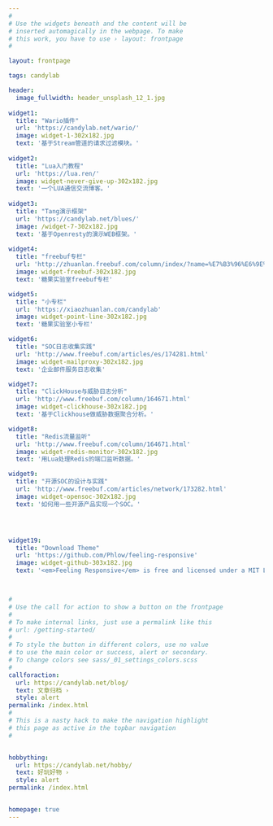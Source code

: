 ```yaml
---
#
# Use the widgets beneath and the content will be
# inserted automagically in the webpage. To make
# this work, you have to use › layout: frontpage
#

layout: frontpage

tags: candylab

header:
  image_fullwidth: header_unsplash_12_1.jpg
  
widget1:
  title: "Wario插件"
  url: 'https://candylab.net/wario/'
  image: widget-1-302x182.jpg
  text: '基于Stream管道的请求过滤模块。'
   
widget2:
  title: "Lua入门教程"
  url: 'https://lua.ren/'
  image: widget-never-give-up-302x182.jpg  
  text: '一个LUA通信交流博客。'
   
widget3:
  title: "Tang演示框架"
  url: 'https://candylab.net/blues/'
  image: /widget-7-302x182.jpg
  text: '基于Openresty的演示WEB框架。'
  
widget4:
  title: "freebuf专栏"
  url: 'http://zhuanlan.freebuf.com/column/index/?name=%E7%B3%96%E6%9E%9C%E5%AE%9E%E9%AA%8C%E5%AE%A4'
  image: widget-freebuf-302x182.jpg
  text: '糖果实验室freebuf专栏'

widget5:
  title: "小专栏"
  url: 'https://xiaozhuanlan.com/candylab'
  image: widget-point-line-302x182.jpg  
  text: '糖果实验室小专栏'

widget6:
  title: "SOC日志收集实践"
  url: 'http://www.freebuf.com/articles/es/174281.html'
  image: widget-mailproxy-302x182.jpg
  text: '企业邮件服务日志收集'

widget7:
  title: "ClickHouse与威胁日志分析"
  url: 'http://www.freebuf.com/column/164671.html'
  image: widget-clickhouse-302x182.jpg
  text: '基于Clickhouse做威胁数据聚合分析。'

widget8:
  title: "Redis流量监听"
  url: 'http://www.freebuf.com/column/164671.html'
  image: widget-redis-monitor-302x182.jpg
  text: '用Lua处理Redis的端口监听数据。'

widget9:
  title: "开源SOC的设计与实践"
  url: 'http://www.freebuf.com/articles/network/173282.html'
  image: widget-opensoc-302x182.jpg
  text: '如何用一些开源产品实现一个SOC。'




widget19:
  title: "Download Theme"
  url: 'https://github.com/Phlow/feeling-responsive'
  image: widget-github-303x182.jpg
  text: '<em>Feeling Responsive</em> is free and licensed under a MIT License. Make it your own and start building. Grab the <a href="https://github.com/Phlow/feeling-responsive/tree/bare-bones-version">Bare-Bones-Version</a> for a fresh start or learn how to use it with the <a href="https://github.com/Phlow/feeling-responsive/tree/gh-pages">education-version</a> with sample posts and images. Then tell me via Twitter <a href="http://twitter.com/phlow">@phlow</a>.'



#
# Use the call for action to show a button on the frontpage
#
# To make internal links, just use a permalink like this
# url: /getting-started/
#
# To style the button in different colors, use no value
# to use the main color or success, alert or secondary.
# To change colors see sass/_01_settings_colors.scss
#
callforaction:
  url: https://candylab.net/blog/ 
  text: 文章归档 ›
  style: alert
permalink: /index.html
#
# This is a nasty hack to make the navigation highlight
# this page as active in the topbar navigation
#


hobbything:
  url: https://candylab.net/hobby/ 
  text: 好玩好物 ›
  style: alert
permalink: /index.html


homepage: true
---
```


<meta name="keywords" content="candylab,糖果实验室,Lua入门教程">





